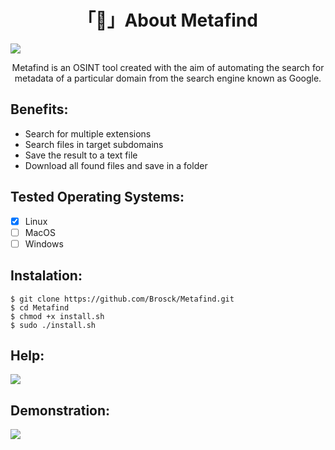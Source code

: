 <h1 align="center">「📖」About Metafind</h1>

![](assets/banner.png)

<p align="center">Metafind is an OSINT tool created with the aim of automating the search for metadata of a particular domain from the search engine known as Google.<p>
  
## Benefits:

* Search for multiple extensions
* Search files in target subdomains
* Save the result to a text file
* Download all found files and save in a folder
  
## Tested Operating Systems:

- [x] Linux
- [ ] MacOS
- [ ] Windows
  
## Instalation:
  
```
$ git clone https://github.com/Brosck/Metafind.git
$ cd Metafind
$ chmod +x install.sh
$ sudo ./install.sh
```
  
## Help:
  
![](assets/help.png)
  
## Demonstration:
  
![](assets/demo.png)
